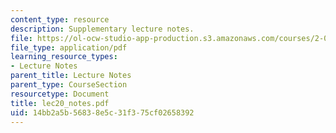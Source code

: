 ```yaml
---
content_type: resource
description: Supplementary lecture notes.
file: https://ol-ocw-studio-app-production.s3.amazonaws.com/courses/2-002-mechanics-and-materials-ii-spring-2004/14bb2a5b56838e5c31f375cf02658392_lec20_notes.pdf
file_type: application/pdf
learning_resource_types:
- Lecture Notes
parent_title: Lecture Notes
parent_type: CourseSection
resourcetype: Document
title: lec20_notes.pdf
uid: 14bb2a5b-5683-8e5c-31f3-75cf02658392
---
```


